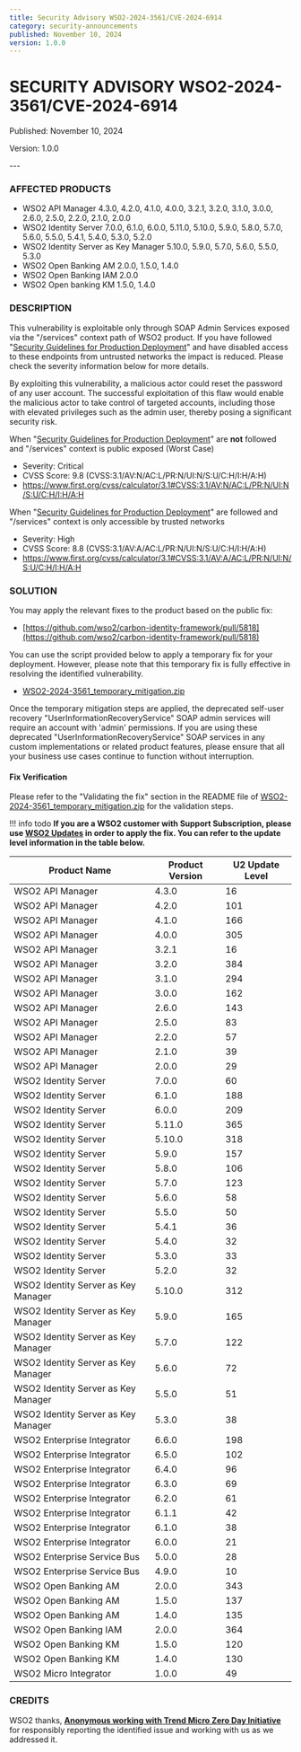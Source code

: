 ```yaml
---
title: Security Advisory WSO2-2024-3561/CVE-2024-6914
category: security-announcements
published: November 10, 2024
version: 1.0.0
---
```


# SECURITY ADVISORY WSO2-2024-3561/CVE-2024-6914

<p class="doc-info">Published: November 10, 2024</p>
<p class="doc-info">Version: 1.0.0</p>
---

### AFFECTED PRODUCTS
* WSO2 API Manager 4.3.0, 4.2.0, 4.1.0, 4.0.0, 3.2.1, 3.2.0, 3.1.0, 3.0.0, 2.6.0, 2.5.0, 2.2.0, 2.1.0, 2.0.0
* WSO2 Identity Server 7.0.0, 6.1.0, 6.0.0, 5.11.0, 5.10.0, 5.9.0, 5.8.0, 5.7.0, 5.6.0, 5.5.0, 5.4.1, 5.4.0, 5.3.0, 5.2.0
* WSO2 Identity Server as Key Manager 5.10.0, 5.9.0, 5.7.0, 5.6.0, 5.5.0, 5.3.0
* WSO2 Open Banking AM 2.0.0, 1.5.0, 1.4.0
* WSO2 Open Banking IAM 2.0.0
* WSO2 Open banking KM 1.5.0, 1.4.0
### DESCRIPTION

This vulnerability is exploitable only through SOAP Admin Services exposed via the "/services" context path of WSO2 product. If you have followed "[Security Guidelines for Production Deployment](https://security.docs.wso2.com/en/latest/security-guidelines/security-guidelines-for-production-deployment/)" and have disabled access to these endpoints from untrusted networks the impact is reduced. Please check the severity information below for more details.

By exploiting this vulnerability, a malicious actor could reset the password of any user account. The successful exploitation of this flaw would enable the malicious actor to take control of targeted accounts, including those with elevated privileges such as the admin user, thereby posing a significant security risk.

When "[Security Guidelines for Production Deployment](https://security.docs.wso2.com/en/latest/security-guidelines/security-guidelines-for-production-deployment/)" are **not** followed and "/services" context is public exposed (Worst Case)
* Severity: Critical
* CVSS Score: 9.8 (CVSS:3.1/AV:N/AC:L/PR:N/UI:N/S:U/C:H/I:H/A:H)
* https://www.first.org/cvss/calculator/3.1#CVSS:3.1/AV:N/AC:L/PR:N/UI:N/S:U/C:H/I:H/A:H
 

When "[Security Guidelines for Production Deployment](https://security.docs.wso2.com/en/latest/security-guidelines/security-guidelines-for-production-deployment/)" are followed and "/services" context is only accessible by trusted networks
* Severity: High
* CVSS Score: 8.8 (CVSS:3.1/AV:A/AC:L/PR:N/UI:N/S:U/C:H/I:H/A:H)
* https://www.first.org/cvss/calculator/3.1#CVSS:3.1/AV:A/AC:L/PR:N/UI:N/S:U/C:H/I:H/A:H

### SOLUTION
You may apply the relevant fixes to the product based on the public fix: 

* [https://github.com/wso2/carbon-identity-framework/pull/5818](https://github.com/wso2/carbon-identity-framework/pull/5818)

You can use the script provided below to apply a temporary fix for your deployment. However, please note that this temporary fix is fully effective in resolving the identified vulnerability.
* [WSO2-2024-3561_temporary_mitigation.zip]({{#base_path#}}/public-artifacts/WSO2-2024-3561_temporary_mitigation.zip)

Once the temporary mitigation steps are applied, the deprecated self-user recovery "UserInformationRecoveryService" SOAP admin services will require an account with 'admin' permissions. If you are using these deprecated "UserInformationRecoveryService" SOAP services in any custom implementations or related product features, please ensure that all your business use cases continue to function without interruption.

#### Fix Verification 

Please refer to the "Validating the fix" section in the README file of [WSO2-2024-3561_temporary_mitigation.zip]({{#base_path#}}/public-artifacts/WSO2-2024-3561_temporary_mitigation.zip) for the validation steps.

!!! info todo
    **If you are a WSO2 customer with Support Subscription, please use [WSO2 Updates](https://wso2.com/updates/) in order to apply the fix. You can refer to the update level information in the table below.**

| Product Name                        | Product Version | U2 Update Level |
| ----------------------------------- | --------------- | --------------- |
| WSO2 API Manager                    | 4.3.0           | 16              |
| WSO2 API Manager                    | 4.2.0           | 101             |
| WSO2 API Manager                    | 4.1.0           | 166             |
| WSO2 API Manager                    | 4.0.0           | 305             |
| WSO2 API Manager                    | 3.2.1           | 16              |
| WSO2 API Manager                    | 3.2.0           | 384             |
| WSO2 API Manager                    | 3.1.0           | 294             |
| WSO2 API Manager                    | 3.0.0           | 162             |
| WSO2 API Manager                    | 2.6.0           | 143             |
| WSO2 API Manager                    | 2.5.0           | 83              |
| WSO2 API Manager                    | 2.2.0           | 57              |
| WSO2 API Manager                    | 2.1.0           | 39              |
| WSO2 API Manager                    | 2.0.0           | 29              |
| WSO2 Identity Server                | 7.0.0           | 60              |
| WSO2 Identity Server                | 6.1.0           | 188             |
| WSO2 Identity Server                | 6.0.0           | 209             |
| WSO2 Identity Server                | 5.11.0          | 365             |
| WSO2 Identity Server                | 5.10.0          | 318             |
| WSO2 Identity Server                | 5.9.0           | 157             |
| WSO2 Identity Server                | 5.8.0           | 106             |
| WSO2 Identity Server                | 5.7.0           | 123             |
| WSO2 Identity Server                | 5.6.0           | 58              |
| WSO2 Identity Server                | 5.5.0           | 50              |
| WSO2 Identity Server                | 5.4.1           | 36              |
| WSO2 Identity Server                | 5.4.0           | 32              |
| WSO2 Identity Server                | 5.3.0           | 33              |
| WSO2 Identity Server                | 5.2.0           | 32              |
| WSO2 Identity Server as Key Manager | 5.10.0          | 312             |
| WSO2 Identity Server as Key Manager | 5.9.0           | 165             |
| WSO2 Identity Server as Key Manager | 5.7.0           | 122             |
| WSO2 Identity Server as Key Manager | 5.6.0           | 72              |
| WSO2 Identity Server as Key Manager | 5.5.0           | 51              |
| WSO2 Identity Server as Key Manager | 5.3.0           | 38              |
| WSO2 Enterprise Integrator          | 6.6.0           | 198             |
| WSO2 Enterprise Integrator          | 6.5.0           | 102             |
| WSO2 Enterprise Integrator          | 6.4.0           | 96              |
| WSO2 Enterprise Integrator          | 6.3.0           | 69              |
| WSO2 Enterprise Integrator          | 6.2.0           | 61              |
| WSO2 Enterprise Integrator          | 6.1.1           | 42              |
| WSO2 Enterprise Integrator          | 6.1.0           | 38              |
| WSO2 Enterprise Integrator          | 6.0.0           | 21              |
| WSO2 Enterprise Service Bus         | 5.0.0           | 28              |
| WSO2 Enterprise Service Bus         | 4.9.0           | 10              |
| WSO2 Open Banking AM                | 2.0.0           | 343             |
| WSO2 Open Banking AM                | 1.5.0           | 137             |
| WSO2 Open Banking AM                | 1.4.0           | 135             |
| WSO2 Open Banking IAM               | 2.0.0           | 364             |
| WSO2 Open Banking KM                | 1.5.0           | 120             |
| WSO2 Open Banking KM                | 1.4.0           | 130             |
| WSO2 Micro Integrator               | 1.0.0           | 49              |

### CREDITS
WSO2 thanks, **[Anonymous working with Trend Micro Zero Day Initiative]()** for responsibly reporting the identified issue and working with us as we addressed it.
